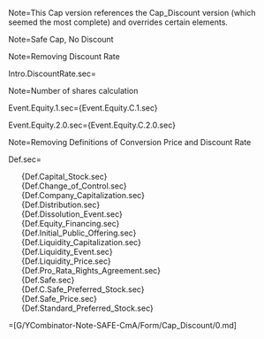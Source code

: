 Note=This Cap version references the Cap_Discount version (which seemed the most complete) and overrides certain elements. 

Note=Safe Cap, No Discount

Note=Removing Discount Rate

Intro.DiscountRate.sec=</i>

Note=Number of shares calculation

Event.Equity.1.sec={Event.Equity.C.1.sec}

Event.Equity.2.0.sec={Event.Equity.C.2.0.sec}

Note=Removing Definitions of Conversion Price and Discount Rate

Def.sec=<ul type="none"><li>{Def.Capital_Stock.sec}<li>{Def.Change_of_Control.sec}<li>{Def.Company_Capitalization.sec}<li>{Def.Distribution.sec}<li>{Def.Dissolution_Event.sec}<li>{Def.Equity_Financing.sec}<li>{Def.Initial_Public_Offering.sec}<li>{Def.Liquidity_Capitalization.sec}<li>{Def.Liquidity_Event.sec}<li>{Def.Liquidity_Price.sec}<li>{Def.Pro_Rata_Rights_Agreement.sec}<li>{Def.Safe.sec}<li>{Def.C.Safe_Preferred_Stock.sec}<li>{Def.Safe_Price.sec}<li>{Def.Standard_Preferred_Stock.sec}</ul>

=[G/YCombinator-Note-SAFE-CmA/Form/Cap_Discount/0.md]
